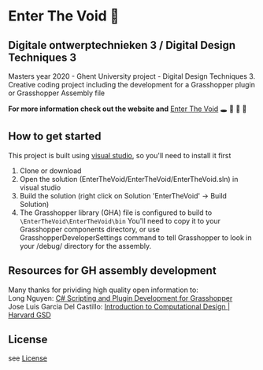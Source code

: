 # Enter The Void 	:thread:
## Digitale ontwerptechnieken 3 / Digital Design Techniques 3
Masters year 2020 - Ghent University project - Digital Design Techniques 3. <br/>
Creative coding project including the development for a Grasshopper plugin or Grasshopper Assembly file

**For more information check out the website and** [Enter The Void](https://automathematically.github.io/EnterTheVoid/) 	:hole: :see_no_evil:	:speak_no_evil:	:hear_no_evil:	

## How to get started
This project is built using [visual studio](https://visualstudio.microsoft.com/vs/), so you'll need to install it first

1. Clone or download
2. Open the solution (EnterTheVoid/EnterTheVoid/EnterTheVoid.sln) in visual studio
3. Build the solution (right click on Solution 'EnterTheVoid' -> Build Solution)
4. The Grasshopper library (GHA) file is configured to build to ```\EnterTheVoid\EnterTheVoid\bin``` You'll need to copy it to your Grasshopper components directory, or use GrasshopperDeveloperSettings command to tell Grasshopper to look in your /debug/ directory for the assembly.

## Resources for GH assembly development
Many thanks for prividing high quality open information to: <br/>
Long Nguyen: [C# Scripting and Plugin Development for Grasshopper](https://www.youtube.com/watch?v=pFCrIzENDn8) <br/>
Jose Luis Garcia Del Castillo: [Introduction to Computational Design | Harvard GSD](https://www.youtube.com/watch?v=R9Y54UkkArI&list=PLvxxYImPCApUXhX3te3IK32ileXHpzKY4&index=2&t=0s)

## License
see [License](/License)

